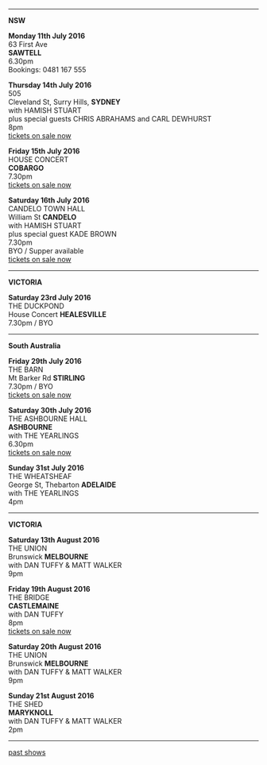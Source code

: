 * * * * *      

**NSW**       

**Monday 11th July 2016**    
63 First Ave    
**SAWTELL**   
6.30pm    
Bookings: 0481 167 555  

**Thursday 14th July 2016**    
505                   
Cleveland St, Surry Hills, **SYDNEY**               
with HAMISH STUART  
plus special guests CHRIS ABRAHAMS and CARL DEWHURST         
8pm    
[tickets on sale now](http://venue505.com/gigs/lucie-thorne-and-hamish-stuart-guests-chris-abrahams-and-carl-dewhurst-1463456075.html)  

**Friday 15th July 2016**    
HOUSE CONCERT                          
**COBARGO**                   
7.30pm     
[tickets on sale now](https://www.trybooking.com/MDSJ)  

**Saturday 16th July 2016**  
CANDELO TOWN HALL                     
William St **CANDELO**                 
with HAMISH STUART         
plus special guest KADE BROWN    
7.30pm    
BYO / Supper available   
[tickets on sale now](https://trybooking.com/LOBO)    

* * * * *      

**VICTORIA**     

**Saturday 23rd July 2016**    
THE DUCKPOND                             
House Concert **HEALESVILLE**    
7.30pm / BYO    

* * * * *      

**South Australia**     

**Friday 29th July 2016**    
THE BARN                           
Mt Barker Rd **STIRLING**    
7.30pm / BYO    
[tickets on sale now](https://trybooking.com/LOCV)  
           
**Saturday 30th July 2016**  
THE ASHBOURNE HALL                       
**ASHBOURNE**               
with THE YEARLINGS     
6.30pm  
[tickets on sale now](https://trybooking.com/LODE)  

**Sunday 31st July 2016**    
THE WHEATSHEAF                       
George St, Thebarton **ADELAIDE**                 
with THE YEARLINGS       
4pm    

* * * * *      

**VICTORIA**       

**Saturday 13th August 2016**    
THE UNION                          
Brunswick **MELBOURNE**                 
with DAN TUFFY & MATT WALKER         
9pm    

**Friday 19th August 2016**    
THE BRIDGE                            
**CASTLEMAINE**                   
with DAN TUFFY            
8pm   
[tickets on sale now](https://www.trybooking.com/MDIL)     

**Saturday 20th August 2016**    
THE UNION                          
Brunswick **MELBOURNE**                 
with DAN TUFFY & MATT WALKER         
9pm    

**Sunday 21st August 2016**    
THE SHED                            
**MARYKNOLL**                 
with DAN TUFFY & MATT WALKER         
2pm    

* * * * *        

[past shows][archive]

[archive]: ?p=shows/archive/

[50]: http://northcotesocialclub.com/
[3.2]: http://www.thebasement.com.au/
[81]: http://www.pietabrown.com
[88]: http://www.facebook.com/pages/Beetle-Bar/125772420775772
[89]: http://www.royalexchangenewcastle.com.au/
[90]: http://www.camelotlounge.com/
[90.1]: http://www.trybooking.com/RWU
[91]: http://www.clarendonguesthouse.com.au/
[93]: http://www.caravanmusic.com.au
[94]: http://wheatsheafhotel.com.au/gigs
[95]: http://www.bellaunion.com.au
[96]: http://www.jojosmithsoul.com/
[96.1]: http://www.myspace.com/sweetjeanmusic
[96.2]: http://www.jimmydowling.com/
[96.3]: http://www.ilonaharker.com
[96.4]: http://www.mardilumsden.com
[96.5]: http://www.theyearlings.net
[96.6]: http://www.theelliscollective.com
[96.7]: http://www.triplejunearthed.com/birdsandbelles
[96.8]: http://www.myspace.com/denhanrahan
[97]: http://www.hamishstuart.net/fr_home.cfm
[98]: http://venue505.com/
[99]: http://www.corinbank.com/
[99.1]: http://www.portfairyfolkfestival.com/
[100]: http://www.tamarvalleyfolkfestival.com/Home.html
[101]: http://www.bigtix.com.au/ProductDetails.aspx?productID=2083
[104]: http://www.carnivalofsuburbia.com
[105]: http://www.bellaunion.com.au/ticketing/show_535/
[106]: http://www.caravanmusic.com.au/gigs/pieta-brown/
[107]: http://www.trybooking.com/BCUB
[108]: http://www.moshtix.com.au/event.aspx?id=54131&ref=pietabrownpolishclub
[109]: http://www.starcourttheatre.com.au/shows
[110]: http://www.lonewolfpromotions.com/
[111]: http://thethornburytheatre.com/
[111.1]: http://thornburytheatre.oztix.com.au/default.aspx?Event=27515
[112]: http://www.mattwalker.com.au/
[112.1]: http://www.pbsfm.org.au/node/19074
[113]: http://thethornburytheatre.com/event/girl-interpreted-2012-feat-lucie-thorne-mojo-juju-georgia-fields-tracy-mcneil/
[114]: http://www.thetoffintown.com/shows/
[114.1]: http://noteslive.oztix.com.au/default.aspx?Event=29546
[114.2]: http://www.noteslive.net.au
[115]: http://www.cas.org.au
[115.1]: http://www.heritagehotel.com.au/
[116]: http://mullummusic.com/
[117]: http://www.candelovillagefestival.org
[118]: http://thethornburytheatre.com/event/lucie-thorne-plus-special-guest-jo-jo-smith-2/
[120]: http://seversondells.com/programs-2/
[122.1]: http://www.stickytickets.com.au/11638/mic_conways_national_junk_band__lucie_thorne_%40_camelot_lounge.aspx
[123]: http://sidewaysthroughsound.blogspot.com.au/2013/06/june-19-2013-steve-gunn-interview-black.html
[124.2]: http://www.davidsmedia.com/Ararat_Live.html
[126]: http://www.bendigowritersfestival.com.au/Home
[126.1]: http://www.bendigowritersfestival.com.au/Whats_On/The_Best_Song_Ever_Written 
[126.2]: http://www.bendigowritersfestival.com.au/Whats_On/Write_on_Song
[127]: http://www.love-over-gold.com 
[128]: http://www.spottedmallard.com/events/suzannah-espie/
[128.1]: http://www.trybooking.com/Booking/BookingEventSummary.aspx?eid=58060
[140]: http://www.moshtix.com.au/event.aspx?id=67412&caller=CAL&noadd=true&skin=291
[141]: http://www.thestreet.org.au/  
[141.1]: https://www.patronbase.com/_ST/Productions/LOOG/Performances
[142]: http://www.trybooking.com/DINO  
[143]: http://thethornburytheatre.com/event/love-over-gold-pieta-brown-lucie-thorne-fall-to-rise-album-launch/
[144]: http://www.mullummusicfestival.com/local_tickets.asp?i=5&a=view
[145]: http://www.mullummusicfestival.com 
[146]: http://www.vaudevillemews.com/
[147]: http://www.legionarts.org
[148]: http://www.route20outhouse.com/
[149]: http://www.oldtownschool.org/concerts/
[150]: http://www.englert.org  
[151]: http://www.belfryevents.com/  
[152]: http://www.roguetheatre.com
[153]: http://www.ofam.org/
[154]: http://www.treehousebainbridge.com/
[155]: http://www.thetripledoor.net/
[156]: http://gregbrownmusic.org/  
[157]: http://masonjennings.com/
[158]: http://www.knuckleheadshonkytonk.com    
[159]: http://iowapublicradio.org/post/pieta-brown-and-lucie-thorne-live-folk-tree-join-us  
[160]: http://www.publicbroadcasting.net/ipr/events.eventsmain?action=showEvent&eventID=1428595
[161]: http://www.artsmallacoota.org/page2.htm
[162]: http://www.freshoncharles.com.au/event/lucie-thorne-live-at-fresh  
[163]: http://www.cygnetfolkfestival.org/
[164]: http://www.trybooking.com/EAAF
[165]: http://www.lot19art.com/  
[167]: http://www.nannupmusicfestival.org/  
[168]: http://www.brunswickmusicfestival.com.au/program-love-over-gold.htm    
[169]: http://www.bmff.org.au    
[241]: http://www.trybooking.com/KQMK
[242]: http://www.trybooking.com/KQYX    
[243]: http://www.smithsalternative.com/events/lucie-thorne-suzannah-espie-10602
[244]: https://www.trybooking.com/192284
[245]: http://suttonshouseofmusic.com.au/  
[246]: https://trybooking.com/LCGN    
[247]: http://www.memomusichall.com.au/  
[247.1]: http://www.memomusichall.com.au/memo-gig/bob-dylan-75th-birthday-celebration/  
[247.2]: http://www.memomusichall.com.au/memo-gig/bob-dylan-75th-birthday-celebration-2/  
[247.3]: http://www.memomusichall.com.au/memo-gig/bob-dylan-75th-birthday-celebration-3/